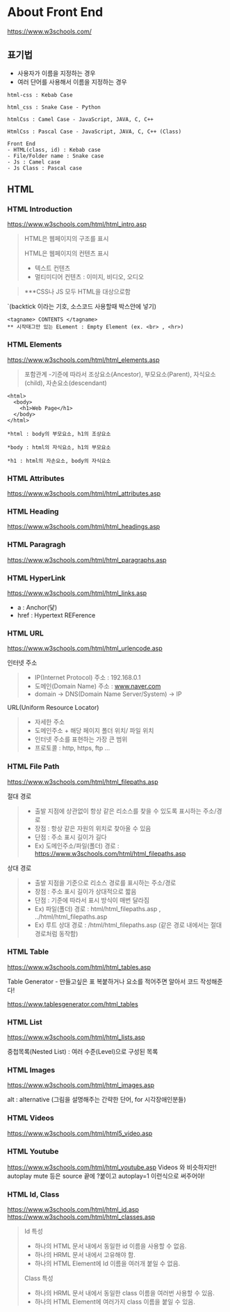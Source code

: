 # About Front End

https://www.w3schools.com/

## 표기법

- 사용자가 이름을 지정하는 경우
- 여러 단어를 사용해서 이름을 지정하는 경우

```
html-css : Kebab Case

html_css : Snake Case - Python

htmlCss : Camel Case - JavaScript, JAVA, C, C++

HtmlCss : Pascal Case - JavaScript, JAVA, C, C++ (Class)

Front End
- HTML(class, id) : Kebab case
- File/Folder name : Snake case
- Js : Camel case
- Js Class : Pascal case
```

## HTML

### HTML Introduction

https://www.w3schools.com/html/html_intro.asp

> HTML은 웹페이지의 구조를 표시
>
> HTML은 웹페이지의 컨텐츠 표시
>
> - 텍스트 컨텐츠
> - 멀티미디어 컨텐츠 : 이미지, 비디오, 오디오

> \*\*\*CSS나 JS 모두 HTML을 대상으로함

`(backtick 이라는 기호, 소스코드 사용할때 박스안에 넣기)

```
<tagname> CONTENTS </tagname>
** 시작태그만 있는 ELement : Empty Element (ex. <br> , <hr>)
```

### HTML Elements

https://www.w3schools.com/html/html_elements.asp

> 포함관계 -기준에 따라서 조상요소(Ancestor), 부모요소(Parent), 자식요소(child), 자손요소(descendant)

```
<html>
  <body>
    <h1>Web Page</h1>
  </body>
</html>

*html : body의 부모요소, h1의 조상요소

*body : html의 자식요소, h1의 부모요소

*h1 : html의 자손요소, body의 자식요소
```

### HTML Attributes

https://www.w3schools.com/html/html_attributes.asp

### HTML Heading

https://www.w3schools.com/html/html_headings.asp

### HTML Paragragh

https://www.w3schools.com/html/html_paragraphs.asp

### HTML HyperLink

https://www.w3schools.com/html/html_links.asp

- a : Anchor(닻)
- href : Hypertext REFerence

### HTML URL

https://www.w3schools.com/html/html_urlencode.asp

인터넷 주소

> - IP(Internet Protocol) 주소 : 192.168.0.1
> - 도메인(Domain Name) 주소 : www.naver.com
> - domain -> DNS(Domain Name Server/System) -> IP

URL(Uniform Resource Locator)

> - 자세한 주소
> - 도메인주소 + 해당 페이지 폴더 위치/ 파일 위치
> - 인터넷 주소를 표현하는 가장 큰 범위
> - 프로토콜 : http, https, ftp ...

### HTML File Path

https://www.w3schools.com/html/html_filepaths.asp

절대 경로

> - 출발 지점에 상관없이 항상 같은 리소스를 찾을 수 있도록 표시하는 주소/경로
> - 장점 : 항상 같은 자원의 위치로 찾아올 수 있음
> - 단점 : 주소 표시 길이가 길다
> - Ex) 도메인주소/파일(폴더) 경로 : https://www.w3schools.com/html/html_filepaths.asp

상대 경로

> - 출발 지점을 기준으로 리소스 경로를 표시하는 주소/경로
> - 장점 : 주소 표시 길이가 상대적으로 짧음
> - 단점 : 기준에 따라서 표시 방식이 매번 달라짐
> - Ex) 파일(폴더) 경로 : html/html_filepaths.asp , ../html/html_filepaths.asp
> - Ex) 루트 상대 경로 : /html/html_filepaths.asp (같은 경로 내에서는 절대경로처럼 동작함)

### HTML Table

https://www.w3schools.com/html/html_tables.asp

Table Generator - 만들고싶은 표 복붙하거나 요소를 적어주면 알아서 코드 작성해준다!

https://www.tablesgenerator.com/html_tables

### HTML List

https://www.w3schools.com/html/html_lists.asp

중첩목록(Nested List) : 여러 수준(Level)으로 구성된 목록

### HTML Images

https://www.w3schools.com/html/html_images.asp

alt : alternative (그림을 설명해주는 간략한 단어, for 시각장애인분들)

### HTML Videos

https://www.w3schools.com/html/html5_video.asp

### HTML Youtube

https://www.w3schools.com/html/html_youtube.asp
Videos 와 비슷하지만! autoplay mute 등은 source 끝에 ?붙이고 autoplay=1 이런식으로 써주어야!

### HTML Id, Class

https://www.w3schools.com/html/html_id.asp
https://www.w3schools.com/html/html_classes.asp

> Id 특성
>
> - 하나의 HTML 문서 내에서 동일한 id 이름을 사용할 수 없음.
> - 하나의 HRML 문서 내에서 고유해야 함.
> - 하나의 HTML Element에 Id 이름을 여러개 붙일 수 없음.
>
> Class 특성
>
> - 하나의 HRML 문서 내에서 동일한 class 이름을 여러번 사용할 수 있음.
> - 하나의 HTML Element에 여러가지 class 이름을 붙일 수 있음.
